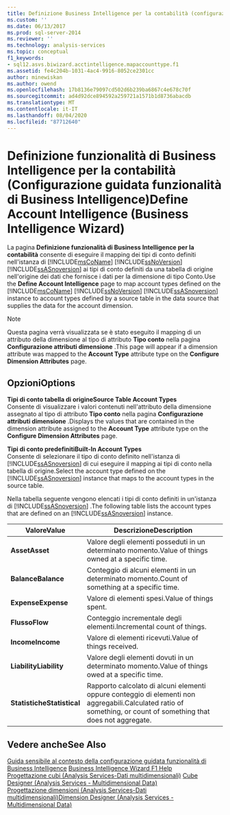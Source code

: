 ```yaml
---
title: Definizione Business Intelligence per la contabilità (configurazione guidata funzionalità di Business Intelligence) | Microsoft Docs
ms.custom: ''
ms.date: 06/13/2017
ms.prod: sql-server-2014
ms.reviewer: ''
ms.technology: analysis-services
ms.topic: conceptual
f1_keywords:
- sql12.asvs.biwizard.acctintelligence.mapaccounttype.f1
ms.assetid: fe4c204b-1031-4ac4-9916-8052ce2301cc
author: minewiskan
ms.author: owend
ms.openlocfilehash: 17b8136e79097cd502d6b239ba6867c4e678c70f
ms.sourcegitcommit: ad4d92dce894592a259721a1571b1d8736abacdb
ms.translationtype: MT
ms.contentlocale: it-IT
ms.lasthandoff: 08/04/2020
ms.locfileid: "87712640"
---
```

# <a name="define-account-intelligence-business-intelligence-wizard"></a><span data-ttu-id="b5a9e-102">Definizione funzionalità di Business Intelligence per la contabilità (Configurazione guidata funzionalità di Business Intelligence)</span><span class="sxs-lookup"><span data-stu-id="b5a9e-102">Define Account Intelligence (Business Intelligence Wizard)</span></span>
  <span data-ttu-id="b5a9e-103">La pagina **Definizione funzionalità di Business Intelligence per la contabilità** consente di eseguire il mapping dei tipi di conto definiti nell'istanza di [!INCLUDE[msCoName](../includes/msconame-md.md)] [!INCLUDE[ssNoVersion](../includes/ssnoversion-md.md)] [!INCLUDE[ssASnoversion](../includes/ssasnoversion-md.md)] ai tipi di conto definiti da una tabella di origine nell'origine dei dati che fornisce i dati per la dimensione di tipo Conto.</span><span class="sxs-lookup"><span data-stu-id="b5a9e-103">Use the **Define Account Intelligence** page to map account types defined on the [!INCLUDE[msCoName](../includes/msconame-md.md)] [!INCLUDE[ssNoVersion](../includes/ssnoversion-md.md)] [!INCLUDE[ssASnoversion](../includes/ssasnoversion-md.md)] instance to account types defined by a source table in the data source that supplies the data for the account dimension.</span></span>  
  
> [!NOTE]  
>  <span data-ttu-id="b5a9e-104">Questa pagina verrà visualizzata se è stato eseguito il mapping di un attributo della dimensione al tipo di attributo **Tipo conto** nella pagina **Configurazione attributi dimensione** .</span><span class="sxs-lookup"><span data-stu-id="b5a9e-104">This page will appear if a dimension attribute was mapped to the **Account Type** attribute type on the **Configure Dimension Attributes** page.</span></span>  
  
## <a name="options"></a><span data-ttu-id="b5a9e-105">Opzioni</span><span class="sxs-lookup"><span data-stu-id="b5a9e-105">Options</span></span>  
 <span data-ttu-id="b5a9e-106">**Tipi di conto tabella di origine**</span><span class="sxs-lookup"><span data-stu-id="b5a9e-106">**Source Table Account Types**</span></span>  
 <span data-ttu-id="b5a9e-107">Consente di visualizzare i valori contenuti nell'attributo della dimensione assegnato al tipo di attributo **Tipo conto** nella pagina **Configurazione attributi dimensione** .</span><span class="sxs-lookup"><span data-stu-id="b5a9e-107">Displays the values that are contained in the dimension attribute assigned to the **Account Type** attribute type on the **Configure Dimension Attributes** page.</span></span>  
  
 <span data-ttu-id="b5a9e-108">**Tipi di conto predefiniti**</span><span class="sxs-lookup"><span data-stu-id="b5a9e-108">**Built-In Account Types**</span></span>  
 <span data-ttu-id="b5a9e-109">Consente di selezionare il tipo di conto definito nell'istanza di [!INCLUDE[ssASnoversion](../includes/ssasnoversion-md.md)] di cui eseguire il mapping ai tipi di conto nella tabella di origine.</span><span class="sxs-lookup"><span data-stu-id="b5a9e-109">Select the account type defined on the [!INCLUDE[ssASnoversion](../includes/ssasnoversion-md.md)] instance that maps to the account types in the source table.</span></span>  
  
 <span data-ttu-id="b5a9e-110">Nella tabella seguente vengono elencati i tipi di conto definiti in un'istanza di [!INCLUDE[ssASnoversion](../includes/ssasnoversion-md.md)] .</span><span class="sxs-lookup"><span data-stu-id="b5a9e-110">The following table lists the account types that are defined on an [!INCLUDE[ssASnoversion](../includes/ssasnoversion-md.md)] instance.</span></span>  
  
|<span data-ttu-id="b5a9e-111">Valore</span><span class="sxs-lookup"><span data-stu-id="b5a9e-111">Value</span></span>|<span data-ttu-id="b5a9e-112">Descrizione</span><span class="sxs-lookup"><span data-stu-id="b5a9e-112">Description</span></span>|  
|-----------|-----------------|  
|<span data-ttu-id="b5a9e-113">**Asset**</span><span class="sxs-lookup"><span data-stu-id="b5a9e-113">**Asset**</span></span>|<span data-ttu-id="b5a9e-114">Valore degli elementi posseduti in un determinato momento.</span><span class="sxs-lookup"><span data-stu-id="b5a9e-114">Value of things owned at a specific time.</span></span>|  
|<span data-ttu-id="b5a9e-115">**Balance**</span><span class="sxs-lookup"><span data-stu-id="b5a9e-115">**Balance**</span></span>|<span data-ttu-id="b5a9e-116">Conteggio di alcuni elementi in un determinato momento.</span><span class="sxs-lookup"><span data-stu-id="b5a9e-116">Count of something at a specific time.</span></span>|  
|<span data-ttu-id="b5a9e-117">**Expense**</span><span class="sxs-lookup"><span data-stu-id="b5a9e-117">**Expense**</span></span>|<span data-ttu-id="b5a9e-118">Valore di elementi spesi.</span><span class="sxs-lookup"><span data-stu-id="b5a9e-118">Value of things spent.</span></span>|  
|<span data-ttu-id="b5a9e-119">**Flusso**</span><span class="sxs-lookup"><span data-stu-id="b5a9e-119">**Flow**</span></span>|<span data-ttu-id="b5a9e-120">Conteggio incrementale degli elementi.</span><span class="sxs-lookup"><span data-stu-id="b5a9e-120">Incremental count of things.</span></span>|  
|<span data-ttu-id="b5a9e-121">**Income**</span><span class="sxs-lookup"><span data-stu-id="b5a9e-121">**Income**</span></span>|<span data-ttu-id="b5a9e-122">Valore di elementi ricevuti.</span><span class="sxs-lookup"><span data-stu-id="b5a9e-122">Value of things received.</span></span>|  
|<span data-ttu-id="b5a9e-123">**Liability**</span><span class="sxs-lookup"><span data-stu-id="b5a9e-123">**Liability**</span></span>|<span data-ttu-id="b5a9e-124">Valore degli elementi dovuti in un determinato momento.</span><span class="sxs-lookup"><span data-stu-id="b5a9e-124">Value of things owed at a specific time.</span></span>|  
|<span data-ttu-id="b5a9e-125">**Statistiche**</span><span class="sxs-lookup"><span data-stu-id="b5a9e-125">**Statistical**</span></span>|<span data-ttu-id="b5a9e-126">Rapporto calcolato di alcuni elementi oppure conteggio di elementi non aggregabili.</span><span class="sxs-lookup"><span data-stu-id="b5a9e-126">Calculated ratio of something, or count of something that does not aggregate.</span></span>|  
  
## <a name="see-also"></a><span data-ttu-id="b5a9e-127">Vedere anche</span><span class="sxs-lookup"><span data-stu-id="b5a9e-127">See Also</span></span>  
 <span data-ttu-id="b5a9e-128">[Guida sensibile al contesto della configurazione guidata funzionalità di Business Intelligence](business-intelligence-wizard-f1-help.md) </span><span class="sxs-lookup"><span data-stu-id="b5a9e-128">[Business Intelligence Wizard F1 Help](business-intelligence-wizard-f1-help.md) </span></span>  
 <span data-ttu-id="b5a9e-129">[Progettazione cubi &#40;Analysis Services-Dati multidimensionali&#41;](cube-designer-analysis-services-multidimensional-data.md) </span><span class="sxs-lookup"><span data-stu-id="b5a9e-129">[Cube Designer &#40;Analysis Services - Multidimensional Data&#41;](cube-designer-analysis-services-multidimensional-data.md) </span></span>  
 [<span data-ttu-id="b5a9e-130">Progettazione dimensioni &#40;Analysis Services-Dati multidimensionali&#41;</span><span class="sxs-lookup"><span data-stu-id="b5a9e-130">Dimension Designer &#40;Analysis Services - Multidimensional Data&#41;</span></span>](dimension-designer-analysis-services-multidimensional-data.md)  
  
  
